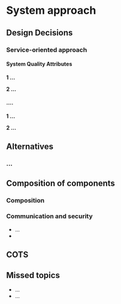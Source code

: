 # System approach

## Design Decisions

### Service-oriented approach


#### System Quality Attributes

**1 ...**


**2 ...**


#### ....

**1 ...**


**2 ...**



## Alternatives



### ...



## Composition of components


### Composition


### Communication and security

- ...
- 
## COTS

###

## Missed topics

- ...
- ...